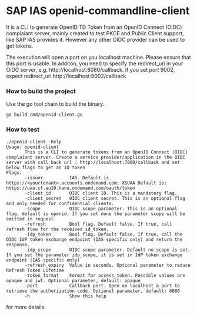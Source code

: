  # SAP IAS openid-commandline-client
It is a CLI to generate OpenID TD Token from an OpenID Connect (OIDC) complaiant server, mainly created to test PKCE and Public Client support, like SAP IAS provides it. However any other OIDC provider can be used to get tokens.

The execution will open a port on you localhost machine. Please ensure that this port is usable. In additon, you need to specify the redirect_uri in your OIDC server,
e.g. http://localhost:8080/callback. If you set port 9002, expect redirect_uri http://localhost:9002/callback

### How to build the project

Use the go tool chain to build the binary.
```text
go build cmd/openid-client.go
```
### How to test
```text
./openid-client -help
Usage: openid-client
       This is a CLI to generate tokens from an OpenID Connect (OIDC) complaiant server. Create a service provider/application in the OIDC server with call back url : http://localhost:7000/callback and set below flags to get an ID token
Flags:
       -issuer          IAS. Default is https://<yourtenant>.accounts.ondemand.com; XSUAA Default is: https://uaa.cf.eu10.hana.ondemand.com/oauth/token
       -client_id       OIDC client ID. This is a mandatory flag.
       -client_secret   OIDC client secret. This is an optional flag and only needed for confidential clients.
       -scope           OIDC scope parameter. This is an optional flag, default is openid. If you set none the parameter scope will be omitted in request.
       -refresh         Bool flag. Default false. If true, call refresh flow for the received id_token.
       -idp_token       Bool flag. Default false. If true, call the OIDC IdP token exchange endpoint (IAS specific only) and return the response.
       -idp_scope       OIDC scope parameter. Default no scope is set. If you set the parameter idp_scope, it is set in IdP token exchange endpoint (IAS specific only)
       -refresh_expiry  Value in seconds. Optional parameter to reduce Refresh Token Lifetime
       -token_format    Format for access_token. Possible values are opaque and jwt. Optional parameter, default: opaque
       -port            Callback port. Open on localhost a port to retrieve the authorization code. Optional parameter, default: 8080
       -h               Show this help
``` 
for more details.
